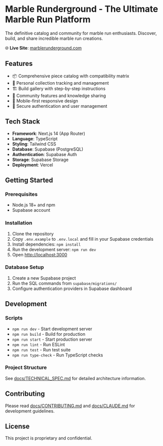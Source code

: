 # Marble Runderground - The Ultimate Marble Run Platform

The definitive catalog and community for marble run enthusiasts. Discover, build, and share incredible marble run creations.

🌐 **Live Site**: [marblerunderground.com](https://www.marblerunderground.com)

## Features

- 📦 Comprehensive piece catalog with compatibility matrix
- 👤 Personal collection tracking and management
- 🏗️ Build gallery with step-by-step instructions
- 🤝 Community features and knowledge sharing
- 📱 Mobile-first responsive design
- 🔐 Secure authentication and user management

## Tech Stack

- **Framework**: Next.js 14 (App Router)
- **Language**: TypeScript
- **Styling**: Tailwind CSS
- **Database**: Supabase (PostgreSQL)
- **Authentication**: Supabase Auth
- **Storage**: Supabase Storage
- **Deployment**: Vercel

## Getting Started

### Prerequisites
- Node.js 18+ and npm
- Supabase account

### Installation
1. Clone the repository
2. Copy `.env.example` to `.env.local` and fill in your Supabase credentials
3. Install dependencies: `npm install`
4. Run the development server: `npm run dev`
5. Open [http://localhost:3000](http://localhost:3000)

### Database Setup
1. Create a new Supabase project
2. Run the SQL commands from `supabase/migrations/`
3. Configure authentication providers in Supabase dashboard

## Development

### Scripts
- `npm run dev` - Start development server
- `npm run build` - Build for production
- `npm run start` - Start production server
- `npm run lint` - Run ESLint
- `npm run test` - Run test suite
- `npm run type-check` - Run TypeScript checks

### Project Structure
See [docs/TECHNICAL_SPEC.md](docs/TECHNICAL_SPEC.md) for detailed architecture information.

## Contributing

Please read [docs/CONTRIBUTING.md](docs/CONTRIBUTING.md) and [docs/CLAUDE.md](docs/CLAUDE.md) for development guidelines.

## License

This project is proprietary and confidential.
